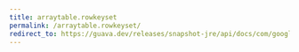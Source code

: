 ```yaml
---
title: arraytable.rowkeyset
permalink: /arraytable.rowkeyset/
redirect_to: https://guava.dev/releases/snapshot-jre/api/docs/com/google/common/collect/ArrayTable.html#rowKeySet--
---
```

